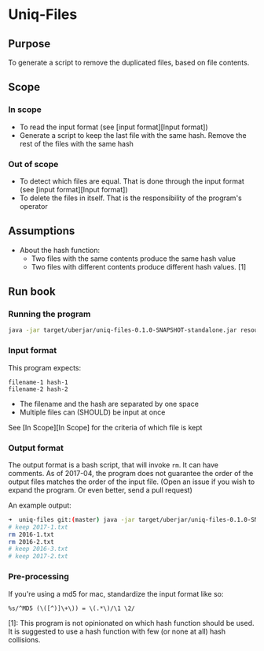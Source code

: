 # Uniq-Files

## Purpose

To generate a script to remove the duplicated files, based on file contents.

## Scope

### In scope

  * To read the input format (see [input format][Input format])
  * Generate a script to keep the last file with the same hash. Remove the rest of the files with the same hash

### Out of scope

  * To detect which files are equal. That is done through the input format (see [input format][Input format])
  * To delete the files in itself. That is the responsibility of the program's operator

## Assumptions

  * About the hash function:
    * Two files with the same contents produce the same hash value
    * Two files with different contents produce different hash values. [1]

## Run book

### Running the program

```bash
java -jar target/uberjar/uniq-files-0.1.0-SNAPSHOT-standalone.jar resources/example-1/md5.txt
```

### Input format

This program expects:

```
filename-1 hash-1
filename-2 hash-2
```

  * The filename and the hash are separated by one space
  * Multiple files can (SHOULD) be input at once

See [In Scope][In Scope] for the criteria of which file is kept


### Output format

The output format is a bash script, that will invoke `rm`. It can have comments. As of 2017-04, the program does not
guarantee the order of the output files matches the order of the input file. (Open an issue if you wish to expand the
 program. Or even better, send a pull request)

An example output:

```bash
➜  uniq-files git:(master) java -jar target/uberjar/uniq-files-0.1.0-SNAPSHOT-standalone.jar resources/example-1/md5.txt
# keep 2017-1.txt
rm 2016-1.txt
rm 2016-2.txt
# keep 2016-3.txt
# keep 2017-2.txt
```

### Pre-processing

If you're using a md5 for mac, standardize the input format like so:

```
%s/^MD5 (\([^)]\+\)) = \(.*\)/\1 \2/
```

[1]: This program is not opinionated on which hash function should be used. It is suggested to use a hash function
with few (or none at all) hash collisions.


